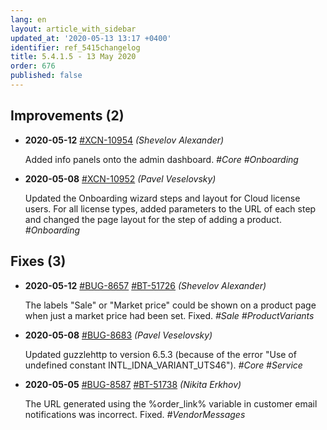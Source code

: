 ```yaml
---
lang: en
layout: article_with_sidebar
updated_at: '2020-05-13 13:17 +0400'
identifier: ref_5415changelog
title: 5.4.1.5 - 13 May 2020
order: 676
published: false
---
```

## Improvements (2)
* **2020-05-12** [#XCN-10954](https://xcn.myjetbrains.com/youtrack/issue/XCN-10954) _(Shevelov Alexander)_

  Added info panels onto the admin dashboard. _#Core #Onboarding_

* **2020-05-08** [#XCN-10952](https://xcn.myjetbrains.com/youtrack/issue/XCN-10952) _(Pavel Veselovsky)_

  Updated the Onboarding wizard steps and layout for Cloud license users. For all license types, added parameters to the URL of each step and changed the page layout for the step of adding a product. _#Onboarding_


## Fixes (3)
* **2020-05-12** [#BUG-8657](https://xcn.myjetbrains.com/youtrack/issue/BUG-8657) [#BT-51726](https://bt.x-cart.com/view.php?id=51726) _(Shevelov Alexander)_

  The labels "Sale" or "Market price" could be shown on a product page when just a market price had been set. Fixed. _#Sale #ProductVariants_

* **2020-05-08** [#BUG-8683](https://xcn.myjetbrains.com/youtrack/issue/BUG-8683) _(Pavel Veselovsky)_

  Updated guzzlehttp to version 6.5.3 (because of the error "Use of undefined constant INTL_IDNA_VARIANT_UTS46"). _#Core #Service_

* **2020-05-05** [#BUG-8587](https://xcn.myjetbrains.com/youtrack/issue/BUG-8587) [#BT-51738](https://bt.x-cart.com/view.php?id=51738) _(Nikita Erkhov)_

  The URL generated using the %order_link% variable in customer email notifications was incorrect. Fixed. _#VendorMessages_


